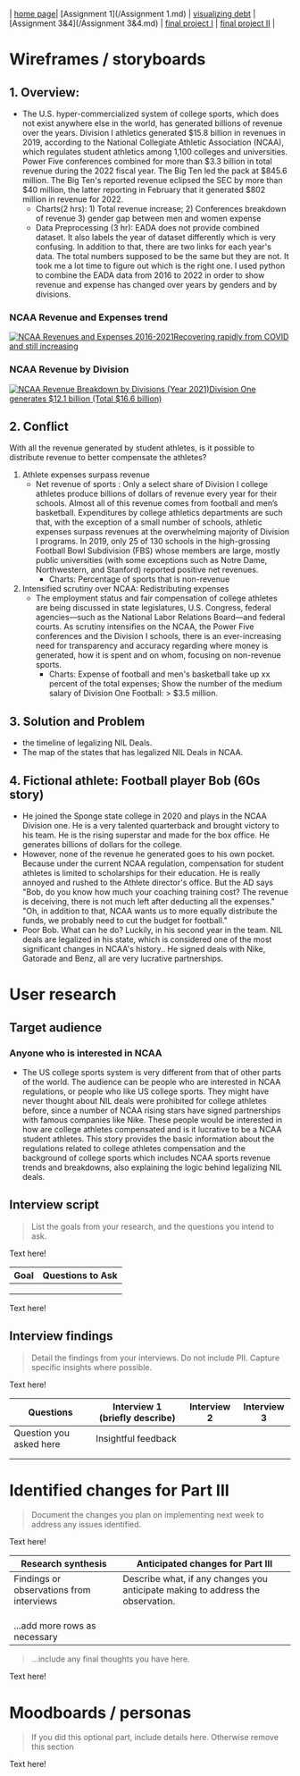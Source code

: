 | [home page](https://lexazhong.github.io/repo)| [Assignment 1](/Assignment 1.md)  | [visualizing debt](/Week3_inclass.md) | [Assignment 3&4](/Assignment 3&4.md) | [final project I](/final_project_part1.md) | [final project II](final-project-part-two) |


# Wireframes / storyboards
## 1. Overview:
   - The U.S. hyper-commercialized system of college sports, which does not exist anywhere else in the world, has generated billions of revenue over the years.  Division I athletics generated $15.8 billion in revenues in 2019, according to the National Collegiate Athletic Association (NCAA), which regulates student athletics among 1,100 colleges and universities. Power Five conferences combined for more than $3.3 billion in total revenue during the 2022 fiscal year. The Big Ten led the pack at $845.6 million. The Big Ten's reported revenue eclipsed the SEC by more than $40 million, the latter reporting in February that it generated $802 million in revenue for 2022.
       - Charts(2 hrs): 1) Total revenue increase; 2) Conferences breakdown of revenue 3) gender gap between men and women expense
       - Data Preprocessing (3 hr): EADA does not provide combined dataset. It also labels the year of dataset differently which is very confusing. In addition to that, there are two links for each year's data. The total numbers supposed to be the same but they are not. It took me a lot time to figure out which is the right one. I used python to combine the EADA data from 2016 to 2022 in order to show revenue and expense has changed over years by genders and by divisions.
    
### NCAA Revenue and Expenses trend
<div class='tableauPlaceholder' id='viz1708317118396' style='position: relative'><noscript><a href='#'><img alt='NCAA Revenues and Expenses 2016-2021Recovering rapidly from COVID and still increasing ' src='https:&#47;&#47;public.tableau.com&#47;static&#47;images&#47;Bo&#47;Book1_17083171123510&#47;Sheet1&#47;1_rss.png' style='border: none' /></a></noscript><object class='tableauViz'  style='display:none;'><param name='host_url' value='https%3A%2F%2Fpublic.tableau.com%2F' /> <param name='embed_code_version' value='3' /> <param name='site_root' value='' /><param name='name' value='Book1_17083171123510&#47;Sheet1' /><param name='tabs' value='no' /><param name='toolbar' value='yes' /><param name='static_image' value='https:&#47;&#47;public.tableau.com&#47;static&#47;images&#47;Bo&#47;Book1_17083171123510&#47;Sheet1&#47;1.png' /> <param name='animate_transition' value='yes' /><param name='display_static_image' value='yes' /><param name='display_spinner' value='yes' /><param name='display_overlay' value='yes' /><param name='display_count' value='yes' /><param name='language' value='zh-CN' /><param name='filter' value='publish=yes' /></object></div><script type='text/javascript'>var divElement = document.getElementById('viz1708317118396');var vizElement = divElement.getElementsByTagName('object')[0];vizElement.style.width='100%';vizElement.style.height=(divElement.offsetWidth*0.75)+'px';var scriptElement = document.createElement('script');scriptElement.src = 'https://public.tableau.com/javascripts/api/viz_v1.js';                    vizElement.parentNode.insertBefore(scriptElement, vizElement);</script>

### NCAA Revenue by Division
<div class='tableauPlaceholder' id='viz1708307905250' style='position: relative'><noscript><a href='#'><img alt='NCAA Revenue Breakdown by Divisions (Year 2021)Division One generates $12.1 billion (Total $16.6 billion)  ' src='https:&#47;&#47;public.tableau.com&#47;static&#47;images&#47;To&#47;Totalrevenuebydivision&#47;NCAArevbydivision&#47;1_rss.png' style='border: none' /></a></noscript><object class='tableauViz'  style='display:none;'><param name='host_url' value='https%3A%2F%2Fpublic.tableau.com%2F' /> <param name='embed_code_version' value='3' /> <param name='site_root' value='' /><param name='name' value='Totalrevenuebydivision&#47;NCAArevbydivision' /><param name='tabs' value='no' /><param name='toolbar' value='yes' /><param name='static_image' value='https:&#47;&#47;public.tableau.com&#47;static&#47;images&#47;To&#47;Totalrevenuebydivision&#47;NCAArevbydivision&#47;1.png' /> <param name='animate_transition' value='yes' /><param name='display_static_image' value='yes' /><param name='display_spinner' value='yes' /><param name='display_overlay' value='yes' /><param name='display_count' value='yes' /><param name='language' value='en-US' /></object></div><script type='text/javascript'> var divElement = document.getElementById('viz1708307905250');var vizElement = divElement.getElementsByTagName('object')[0];vizElement.style.width='100%';vizElement.style.height=(divElement.offsetWidth*0.75)+'px';var scriptElement = document.createElement('script');scriptElement.src = 'https://public.tableau.com/javascripts/api/viz_v1.js';                    vizElement.parentNode.insertBefore(scriptElement, vizElement);</script>
    
## 2. Conflict
With all the revenue generated by student athletes, is it possible to distribute revenue to better compensate the athletes?
1) Athlete expenses surpass revenue
   - Net revenue of sports : Only a select share of Division I college athletes produce billions of dollars of revenue every year for their schools. Almost all of this revenue comes from football and men’s basketball. Expenditures by college athletics departments are such that, with the exception of a small number of schools, athletic expenses surpass revenues at the overwhelming majority of Division I programs. In 2019, only 25 of 130 schools in the high-grossing Football Bowl Subdivision (FBS) whose members are large, mostly public universities (with some exceptions such as Notre Dame, Northwestern, and Stanford) reported positive net revenues.
     - Charts: Percentage of sports that is non-revenue
2) Intensified scrutiny over NCAA: Redistributing expenses
   - The employment status and fair compensation of college athletes are being discussed in state legislatures, U.S. Congress, federal agencies—such as the National Labor Relations Board—and federal courts. As scrutiny intensifies on the NCAA, the Power Five conferences and the Division I schools, there is an ever-increasing need for transparency and accuracy regarding where money is generated, how it is spent and on whom, focusing on non-revenue sports. 
     - Charts: Expense of football and men's basketball take up xx percent of the total expenses; Show the number of the medium salary of Division One Football: > $3.5 million.

## 3. Solution and Problem
   - the timeline of legalizing NIL Deals.
   - The map of the states that has legalized NIL Deals in NCAA.

## 4. Fictional athlete: Football player Bob (60s story)
   - He joined the Sponge state college in 2020 and plays in the NCAA Division one. He is a very talented quarterback and brought victory to his team. He is the rising superstar and made for the box office. He generates billions of dollars for the college.
   - However, none of the revenue he generated goes to his own pocket. Because under the current NCAA regulation, compensation for student athletes is limited to scholarships for their education. He is really annoyed and rushed to the Athlete director's office. But the AD says "Bob, do you know how much your coaching training cost? The revenue is deceiving, there is not much left after deducting all the expenses." "Oh, in addition to that, NCAA wants us to more equally distribute the funds, we probably need to cut the budget for football."
   - Poor Bob. What can he do? Luckily, in his second year in the team. NIL deals are legalized in his state, which is considered one of the most significant changes in NCAA's history.. He signed deals with Nike, Gatorade and Benz, all are very lucrative partnerships.


# User research 

## Target audience
### Anyone who is interested in NCAA
- The US college sports system is very different from that of other parts of the world. The audience can be people who are interested in NCAA regulations, or people who like US college sports. They might have never thought about NIL deals were prohibited for college athletes before, since a number of NCAA rising stars have signed partnerships with famous companies like Nike. These people would be interested in how are college athletes compensated and is it lucrative to be a NCAA student athletes. This story provides the basic information about the regulations related to college athletes compensation and the background of college sports which includes NCAA sports revenue trends and breakdowns, also explaining the logic behind legalizing NIL deals.


## Interview script
> List the goals from your research, and the questions you intend to ask. 

Text here!

| Goal | Questions to Ask |
|------|------------------|
|      |                  |
|      |                  |
|      |                  |


Text here!

## Interview findings
> Detail the findings from your interviews.  Do not include PII.  Capture specific insights where possible.

Text here!

| Questions               | Interview 1 (briefly describe) | Interview 2 | Interview 3 |
|-------------------------|--------------------------------|-------------|-------------|
| Question you asked here | Insightful feedback            |             |             |
|                         |                                |             |             |
|                         |                                |             |             |


# Identified changes for Part III
> Document the changes you plan on implementing next week to address any issues identified.  

Text here!

| Research synthesis                       | Anticipated changes for Part III                                                |
|------------------------------------------|---------------------------------------------------------------------------------|
| Findings or observations from interviews | Describe what, if any changes you anticipate making to address the observation. |
|                                          |                                                                                 |
|                                          |                                                                                 |
|                                          |                                                                                 |
| ...add more rows as necessary            |                                                                                 |

> ...include any final thoughts you have here. 

Text here!

# Moodboards / personas
> If you did this optional part, include details here.  Otherwise remove this section

Text here!
